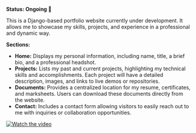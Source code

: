 **Status: Ongoing 🚧**

This is a Django-based portfolio website currently under development. It allows me to showcase my skills, projects, and experience in a professional and dynamic way.

**Sections:**

* **Home:** Displays my personal information, including name, title, a brief bio, and a professional headshot.
* **Projects:** Lists my past and current projects, highlighting my technical skills and accomplishments. Each project will have a detailed description, images, and links to live demos or repositories.
* **Documents:** Provides a centralized location for my resume, certificates, and marksheets. Users can download these documents directly from the website.
* **Contact:** Includes a contact form allowing visitors to easily reach out to me with inquiries or collaboration opportunities.

[![Watch the video](https://img.youtube.com/vi/MjgO2AABkUA/hqdefault.jpg)](https://youtu.be/MjgO2AABkUA)
